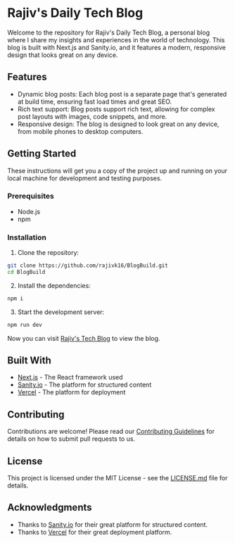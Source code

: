 # Rajiv's Daily Tech Blog

Welcome to the repository for Rajiv's Daily Tech Blog, a personal blog where I share my insights and experiences in the world of technology. This blog is built with Next.js and Sanity.io, and it features a modern, responsive design that looks great on any device.

## Features

- Dynamic blog posts: Each blog post is a separate page that's generated at build time, ensuring fast load times and great SEO.
- Rich text support: Blog posts support rich text, allowing for complex post layouts with images, code snippets, and more.
- Responsive design: The blog is designed to look great on any device, from mobile phones to desktop computers.

## Getting Started

These instructions will get you a copy of the project up and running on your local machine for development and testing purposes.

### Prerequisites

- Node.js
- npm

### Installation

1. Clone the repository:

```bash
git clone https://github.com/rajivk16/BlogBuild.git
cd BlogBuild
```

2. Install the dependencies:
```bash
npm i 
```

3. Start the development server:
```bash
npm run dev
```

Now you can visit [Rajiv's Tech Blog](http://blog-build-dun.vercel.app/) to view the blog.

## Built With

- [Next.js](https://nextjs.org/) - The React framework used
- [Sanity.io](https://www.sanity.io/) - The platform for structured content
- [Vercel](https://vercel.com/) - The platform for deployment

## Contributing

Contributions are welcome! Please read our [Contributing Guidelines](CONTRIBUTING.md) for details on how to submit pull requests to us.

## License

This project is licensed under the MIT License - see the [LICENSE.md](LICENSE.md) file for details.

## Acknowledgments

- Thanks to [Sanity.io](https://www.sanity.io/) for their great platform for structured content.
- Thanks to [Vercel](https://vercel.com/) for their great deployment platform.
